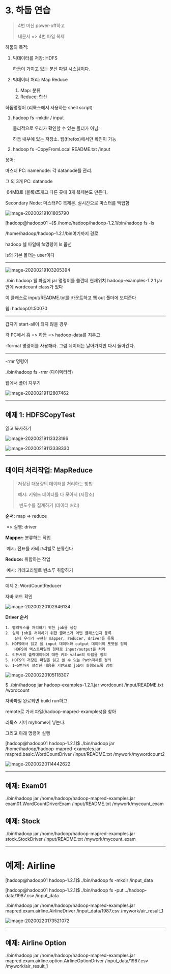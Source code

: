 # 3. 하둡 연습

> 4번 머신 power-off하고
>
> 내문서 => 4번 파일 복제

하둡의 목적: 

1. 빅데이터를 저장: HDFS

   하둡이 가지고 있는 분산 파일 시스템이다.

2. 빅데이터 처리: Map Reduce

   1. Map: 분류
   2. Reduce: 합산

하둡명령어 (리룩스에서 사용하는 shell script)

1. hadoop fs -mkdir / input

   물리적으로 우리가 확인할 수 있는 폴더가 아님. 

   하둡 내부에 있는 저장소.  웹(firefox)에서만 확인이 가능

2. hadoop fs -CopyFromLocal README.txt /input



용어:

마스터 PC: namenode: 각 datanode를 관리.

그 외 3개 PC: datanode

​				64MB로 (블록)쪼게고 다른 곳에 3개 복제본도 만든다.

Secondary Node: 마스터PC 복제본. 실시간으로 마스터를 백업함



![image-20200219101805790](images/image-20200219101805790.png)

[hadoop@hadoop01 ~]$ /home/hadoop/hadoop-1.2.1/bin/hadoop fs -ls

/home/hadoop/hadoop-1.2.1/bin여기까지 경로

hadoop 쉘 파일에 fs명령어 ls 옵션

ls의 기본 폴더는 user이다

---

![image-20200219103205394](images/image-20200219103205394.png)



./bin hadoop 쉘 파일에 jar 명령어를 쓸껀데 현재위치 hadoop-examples-1.2.1 jar 안에 wordcount class가 있다

이 클래스로 input/README.txt를 카운트하고 웹 out 폴더에 보여준다

웹: hadoop01:50070

---

갑자기 start-all이 되지 않을 경우 

각 PC에서 홈 => 하둡 => hadoop-data를 지우고 

-format 명령어를 사용해라. 그럼 데이터는 날아가지만 다시 돌아간다.

---

-rmr 명령어

./bin/hadoop fs -rmr (다이렉터리)

웹에서 폴더 지우기

![image-20200219112807462](images/image-20200219112807462.png)



---

## 예제 1: HDFSCopyTest

읽고 복사하기

![image-20200219113323196](images/image-20200219113323196.png)



![image-20200219113338330](images/image-20200219113338330.png)

---

## 데이터 처리작업: MapReduce

> 저장된 대용량의 데이터를 처리하는 방법
>
> 예시: 키워드 데이터를 다 모아서 (저장소)
>
> ​		빈도수를 집계하기 (데이터 처리)

**순서:** map => reduce 

​	=>  실행: driver

**Mapper:** 분류하는 작업

​	예시: 전표를 카테고리별로 분류한다

**Reduce:** 취합하는 작업

​	예시: 카테고리별로 빈소루 취합하기

---

예제 2: WordCountReducer

자바 코드 확인

![image-20200220102946134](images/image-20200220102946134.png)

**Driver 순서**

	1. 맵리듀스를 처리하기 위한 job을 생성
	2. 실제 job을 처리하기 위한 클래스가 어떤 클래스인지 등록
		실제 우리가 구현한 mapper, reducer, driver를 등록
	3. HDFS에서 읽고 쓸 input 데이터와 output 데이터의 포멧을 정의
		HDFS에 텍스트파일의 형태로 input/output을 처리
	4. 리듀서의 출력데이터에 대한 키와 value의 타입을 정의
	5. HDFS의 저장된 파일을 읽고 쓸 수 있는 Path객체를 정의
	6. 1~5번까지 설정한 내용을 기반으로 job이 실행되도록 명령
![image-20200220105118307](images/image-20200220105118307.png)



$ ./bin/hadoop jar hadoop-examples-1.2.1.jar wordcount /input/README.txt /wordcount

자바파일 완료되면 build run하고 

remote로 가서 파일(hadoop-mapred-examples)을  찾아

리룩스 서버 myhome에 넣는다.

그리고 아래 명령어 실행

[hadoop@hadoop01 hadoop-1.2.1]$ ./bin/hadoop jar /home/hadoop/hadoop-mapred-examples.jar mapred.basic.WordCountDriver /input/README.txt /mywork/mywordcount2

![image-20200220114442622](images/image-20200220114442622.png)

 

---

## 예제: Exam01

./bin/hadoop jar /home/hadoop/hadoop-mapred-examples.jar exam01.WordCountDriverExam /input/README.txt /mywork/mycount_exam

## 예제: Stock

./bin/hadoop jar /home/hadoop/hadoop-mapred-examples.jar stock.StockDriver /input/README.txt /mywork/mycount_exam

---

# 예제: Airline

[hadoop@hadoop01 hadoop-1.2.1]$ ./bin/hadoop fs -mkdir /input_data



[hadoop@hadoop01 hadoop-1.2.1]$ ./bin/hadoop fs -put ../hadoop-data/1987.csv /input_data



./bin/hadoop jar /home/hadoop/hadoop-mapred-examples.jar mapred.exam.airline.AirlineDriver /input_data/1987.csv /mywork/air_result_1



![image-20200220173521072](images/image-20200220173521072.png)

---

## 예제:  Airline Option

./bin/hadoop jar /home/hadoop/hadoop-mapred-examples.jar mapred.exam.airline.option.AirlineOptionDriver /input_data/1987.csv /mywork/air_result_1

